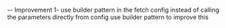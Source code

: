 -- Improvement
1- use builder pattern in the fetch config instead of calling the parameters directly from config use builder pattern to improve this
